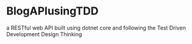 # BlogAPIusingTDD
a RESTful web API built using dotnet core and following the Test Driven Development Design Thinking

